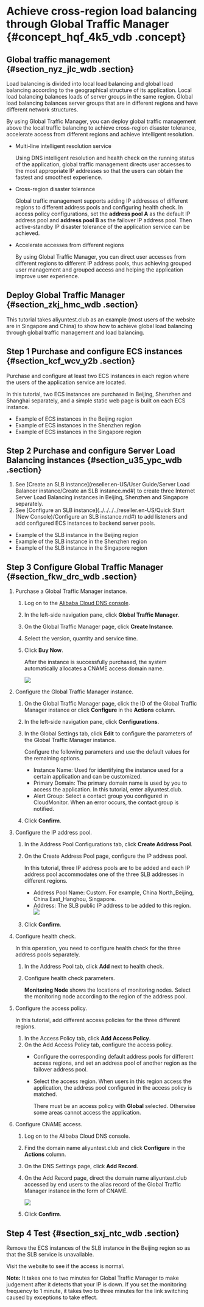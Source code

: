 # Achieve cross-region load balancing through Global Traffic Manager {#concept_hqf_4k5_vdb .concept}

## Global traffic management {#section_nyz_jlc_wdb .section}

Load balancing is divided into local load balancing and global load balancing according to the geographical structure of its application. Local load balancing balances loads of server groups in the same region. Global load balancing balances server groups that are in different regions and have different network structures.

By using Global Traffic Manager, you can deploy global traffic management above the local traffic balancing to achieve cross-region disaster tolerance, accelerate access from different regions and achieve intelligent resolution.

-   Multi-line intelligent resolution service

    Using DNS intelligent resolution and health check on the running status of the application, global traffic management directs user accesses to the most appropriate IP addresses so that the users can obtain the fastest and smoothest experience.

-   Cross-region disaster tolerance

    Global traffic management supports adding IP addresses of different regions to different address pools and configuring health check. In access policy configurations, set the **address pool A** as the default IP address pool and **address pool B** as the failover IP address pool. Then active-standby IP disaster tolerance of the application service can be achieved.

-   Accelerate accesses from different regions

    By using Global Traffic Manager, you can direct user accesses from different regions to different IP address pools, thus achieving grouped user management and grouped access and helping the application improve user experience.


## Deploy Global Traffic Manager {#section_zkj_hmc_wdb .section}

This tutorial takes aliyuntest.club as an example \(most users of the website are in Singapore and China\) to show how to achieve global load balancing through global traffic management and load balancing.

## Step 1 Purchase and configure ECS instances {#section_kcf_wcv_y2b .section}

Purchase and configure at least two ECS instances in each region where the users of the application service are located.

In this tutorial, two ECS instances are purchased in Beijing, Shenzhen and Shanghai separately, and a simple static web page is built on each ECS instance.

-   Example of ECS instances in the Beijing region
-   Example of ECS instances in the Shenzhen region
-   Example of ECS instances in the Singapore region

## Step 2 Purchase and configure Server Load Balancing instances {#section_u35_ypc_wdb .section}

1.  See [Create an SLB instance](reseller.en-US/User Guide/Server Load Balancer instance/Create an SLB instance.md#) to create three Internet Server Load Balancing instances in Beijing, Shenzhen and Singapore separately.
2.  See [Configure an SLB instance](../../../../reseller.en-US/Quick Start (New Console)/Configure an SLB instance.md#) to add listeners and add configured ECS instances to backend server pools.

-   Example of the SLB instance in the Beijing region
-   Example of the SLB instance in the Shenzhen region
-   Example of the SLB instance in the Singapore region

## Step 3 Configure Global Traffic Manager {#section_fkw_drc_wdb .section}

1.  Purchase a Global Traffic Manager instance.
    1.  Log on to the [Alibaba Cloud DNS console](https://partners-intl.console.aliyun.com/#/dns).
    2.  In the left-side navigation pane, click **Global Traffic Manager**.
    3.  On the Global Traffic Manager page, click **Create Instance**.
    4.  Select the version, quantity and service time.
    5.  Click **Buy Now**.

        After the instance is successfully purchased, the system automatically allocates a CNAME access domain name.

        ![](http://static-aliyun-doc.oss-cn-hangzhou.aliyuncs.com/assets/img/15689/154261581710621_en-US.png)

2.  Configure the Global Traffic Manager instance.
    1.  On the Global Traffic Manager page, click the ID of the Global Traffic Manager instance or click **Configure** in the **Actions** column.
    2.  In the left-side navigation pane, click **Configurations**.
    3.  In the Global Settings tab, click **Edit** to configure the parameters of the Global Traffic Manager instance.

        Configure the following parameters and use the default values for the remaining options.

        -   Instance Name: Used for identifying the instance used for a certain application and can be customized.
        -   Primary Domain: The primary domain name is used by you to access the application. In this tutorial, enter aliyuntest.club.
        -   Alert Group: Select a contact group you configured in CloudMonitor. When an error occurs, the contact group is notified.
    4.  Click **Confirm**.
3.  Configure the IP address pool.
    1.  In the Address Pool Configurations tab, click **Create Address Pool**.
    2.  On the Create Address Pool page, configure the IP address pool.

        In this tutorial, three IP address pools are to be added and each IP address pool accommodates one of the three SLB addresses in different regions.

        -   Address Pool Name: Custom. For example, China North\_Beijing, China East\_Hanghou, Singapore.
        -   Address: The SLB public IP address to be added to this region.
        ![](http://static-aliyun-doc.oss-cn-hangzhou.aliyuncs.com/assets/img/15689/154261581710664_en-US.png)

    3.  Click **Confirm**.
4.  Configure health check.

    In this operation, you need to configure health check for the three address pools separately.

    1.  In the Address Pool tab, click **Add** next to health check.
    2.  Configure health check parameters.

        **Monitoring Node** shows the locations of monitoring nodes. Select the monitoring node according to the region of the address pool.

5.  Configure the access policy.

    In this tutorial, add different access policies for the three different regions.

    1.  In the Access Policy tab, click **Add Access Policy**.
    2.  On the Add Access Policy tab, configure the access policy.
        -   Configure the corresponding default address pools for different access regions, and set an address pool of another region as the failover address pool.
        -   Select the access region. When users in this region access the application, the address pool configured in the access policy is matched.

            There must be an access policy with **Global** selected. Otherwise some areas cannot access the application.

6.  Configure CNAME access.
    1.  Log on to the Alibaba Cloud DNS console.
    2.  Find the domain name aliyuntest.club and click **Configure** in the **Actions** column.
    3.  On the DNS Settings page, click **Add Record**.
    4.  On the Add Record page, direct the domain name aliyuntest.club accessed by end users to the alias record of the Global Traffic Manager instance in the form of CNAME.

        ![](http://static-aliyun-doc.oss-cn-hangzhou.aliyuncs.com/assets/img/15689/154261581710688_en-US.png)

    5.  Click **Confirm**.

## Step 4 Test {#section_sxj_ntc_wdb .section}

Remove the ECS instances of the SLB instance in the Beijing region so as that the SLB service is unavailable.

Visit the website to see if the access is normal.

**Note:** It takes one to two minutes for Global Traffic Manager to make judgement after it detects that your IP is down. If you set the monitoring frequency to 1 minute, it takes two to three minutes for the link switching caused by exceptions to take effect.


